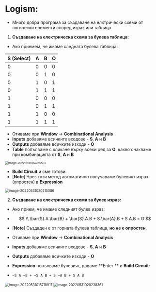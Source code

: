 # Logism:

- Много добра програма за създаване на елктрически схеми от логически елементи според израз или таблица



1. **Създаване на електрическа схема за булева таблица:**

- Ако приемем, че имаме следната булева таблица:

| S (Select) | A    | B    | O    |
| ---------- | ---- | ---- | ---- |
| 0          | 0    | 0    | 0    |
| 0          | 0    | 1    | 0    |
| 0          | 1    | 0    | 1    |
| 0          | 1    | 1    | 1    |
| 1          | 0    | 0    | 0    |
| 1          | 0    | 1    | 1    |
| 1          | 1    | 0    | 0    |
| 1          | 1    | 1    | 1    |

- Отиваме при **Window** -> **Combinational Analysis**
- **Inputs** добавяме всичките входове - **S**, **A** и **B**
- **Outputs** добавяме всичките изходи - **O**
- **Table** попълваме с кликане върху всеки ред за **O**, какво очакваме при комбинацията от **S**, **A** и **B**

<img src="C:\Users\Gosho\Desktop\GitHub\8-bit-Computer\Pictures\image-20220531014955532.png" alt="image-20220531014955532" style="zoom: 67%;" />

- **Build Circuit** и сме готови.
- [**Note**] Чрез този метод автоматично получаваме булевият израз (опростен) в **Expression**

<img src="C:\Users\Gosho\Desktop\GitHub\8-bit-Computer\Pictures\image-20220531020215086.png" alt="image-20220531020215086" style="zoom: 80%;" />

2. **Създаване на електрическа схема за булев израз:**

- Ако прием, че имаме следният булев израз:

- $$
  \\ \bar{S}.A.\bar{B} +
  \bar{S}.A.B +
  S.\bar{A}.B + 
  S.A.B =
  O
  $$

- [**Note**] Създаден е от горната булева таблица, **но не е опростен**.

- Отиваме при **Window** -> **Combinational Analysis**

- **Inputs** добавяме всичките входове - **S**, **A** и **B**

- **Outputs** добавяме всичките изходи - **O**

- **Expression** попълваме булевият, даваме **Enter ** и **Build Circuit**:

- `~S A ~B + ~S A B + S ~A B + S A B`

<img src="C:\Users\Gosho\Desktop\GitHub\8-bit-Computer\Pictures\image-20220531015718917.png" alt="image-20220531015718917" style="zoom: 80%;" />



<img src="C:\Users\Gosho\Desktop\GitHub\8-bit-Computer\Pictures\image-20220531020238361.png" alt="image-20220531020238361" style="zoom:80%;" />
